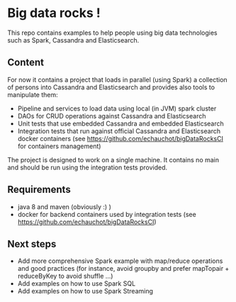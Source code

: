 # Big data rocks !
This repo contains examples to help people using big data technologies such as Spark, Cassandra and Elasticsearch.

## Content
For now it contains a project that loads in parallel (using Spark) a collection of persons into Cassandra and Elasticsearch
and provides also tools to manipulate them:
 - Pipeline and services to load data using local (in JVM) spark cluster
 - DAOs for CRUD operations against Cassandra and Elasticsearch
 - Unit tests that use embedded Cassandra and embedded Elasticsearch
 - Integration tests that run against official Cassandra and Elasticsearch docker containers (see https://github.com/echauchot/bigDataRocksCI for containers management)

The project is designed to work on a single machine. It contains no main and should be run using the integration tests provided.

## Requirements
 - java 8 and maven (obviously :) )
 - docker for backend containers used by integration tests (see https://github.com/echauchot/bigDataRocksCI)

## Next steps
 - Add more comprehensive Spark example with map/reduce operations and good practices (for instance, avoid groupby and prefer mapTopair + reduceByKey to avoid shuffle ...)
 - Add examples on how to use Spark SQL
 - Add examples on how to use Spark Streaming





